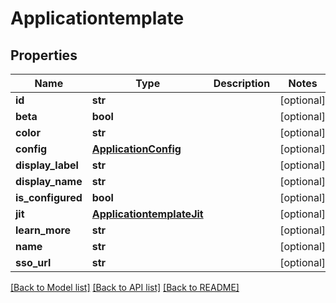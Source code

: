 # Applicationtemplate

## Properties
Name | Type | Description | Notes
------------ | ------------- | ------------- | -------------
**id** | **str** |  | [optional] 
**beta** | **bool** |  | [optional] 
**color** | **str** |  | [optional] 
**config** | [**ApplicationConfig**](ApplicationConfig.md) |  | [optional] 
**display_label** | **str** |  | [optional] 
**display_name** | **str** |  | [optional] 
**is_configured** | **bool** |  | [optional] 
**jit** | [**ApplicationtemplateJit**](ApplicationtemplateJit.md) |  | [optional] 
**learn_more** | **str** |  | [optional] 
**name** | **str** |  | [optional] 
**sso_url** | **str** |  | [optional] 

[[Back to Model list]](../README.md#documentation-for-models) [[Back to API list]](../README.md#documentation-for-api-endpoints) [[Back to README]](../README.md)


